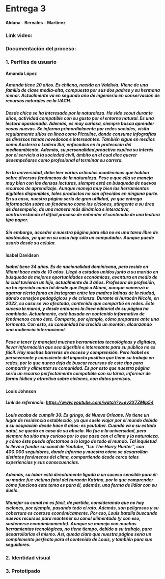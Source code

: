 # Entrega 3
#### Aldana - Bernales - Martínez

### Link video:

### Documentación del proceso:
### 1. Perfiles de usuario

#### Amanda López
##### Amanda tiene 20 años. Es chilena, nacida en Valdivia. Viene de una familia de clase media-alta, compuesta por sus dos padres y su hermana menor. Actualmente va en segundo año de ingeniería en conservación de recursos naturales en la UACH. 

##### Desde chica se ha interesado por la naturaleza. Ha sido scout durante años, actividad compatible con su gusto por el entorno natural.  Es una lectora apasionada. Además, es muy curiosa, siempre busca aprender cosas nuevas. Se informa primordialmente por redes sociales, visita regularmente sitios en línea como Pictoline, donde consume infografías de diversos temas novedosos e interesantes. También sigue en medios como Austerra o Ladera Sur, enfocados en la protección del medioambiente. Además, su personalidad proactiva explica su interés por el servicio a la sociedad civil, ámbito en el cual dice querer desempeñarse como profesional al terminar su carrera. 

##### En la universidad, debe leer varios artículos académicos que hablan sobre diversos fenómenos de la naturaleza. Pese a que ella se maneja muy bien con las densas lecturas, siempre está en búsqueda de nuevos recursos de aprendizaje. Aunque maneja muy bien las herramientas digitales disponibles, tales productos no son ofrecidos en ninguna parte. En su caso, nuestra página sería de gran utilidad, ya que entrega información sobre un fenómeno como los ciclones, atingente a su área de desempeño, de una manera más dinámica e interactiva, contrarrestando el difícil proceso de entender el contenido de una lectura tipo paper. 

##### Sin embargo, acceder a nuestra página para ella no es una tarea libre de obstáculos, ya que en su casa hay sólo un computador. Aunque puede usarlo desde su celular. 


#### Isabel Davidson
##### Isabel tiene 34 años. Es de nacionalidad dominicana, pero reside en Miami hace más de 10 años. Llegó a estados unidos junto a su marido en búsqueda de mejores oportunidades económicas, aventura en medio de la cual tuvieron un hijo, actualmente de 3 años. Profesora de profesión, no ha ejercido como tal desde que llegó a Miami, aunque comenzó a agarrar cierta fama en Instagram entre las madres latinas de la ciudad, dando consejos pedagógicos y de crianza. Durante el huracán Nicole, en 2022, su casa se vio afectada, contenido que compartió en redes. Este suceso la marcó, y desde entonces la línea editorial de su página ha cambiado. Actualmente, está basada en contenido informativo de fenómenos como éste. Comparte, por ejemplo, cómo preparase ante una tormenta.  Con esto, su comunidad ha crecido un montón, alcanzando una audiencia internacional. 

##### Pese a tener (y manejar) muchas herramientas tecnológicas y digitales, llevar información que sea digerible e interesante para su público no es fácil. Hay muchas barreras de acceso y comprensión. Pero Isabel es perseverante y consciente del impacto positivo que tiene su trabajo en redes, por lo que nunca deja de buscar recursos de este tipo para compartir y alimentar su comunidad. Es por esto que nuestra página sería un recurso perfectamente compatible con su tarea, informar de forma lúdica y atractiva sobre ciclones, con datos precisos.


#### Louis Johnson
##### Link de referencia: https://www.youtube.com/watch?v=ev2X7ZMIp54
##### Louis acaba de cumplir 30. Es gringo, de Nueva Orleans. No tiene un lugar de residencia establecido, ya que suele viajar por el mundo debido a su ocupación desde hace 6 años: es youtuber. Cuando va a su estado natal, se queda en casa de su abuela. No fue a la universidad, pero siempre ha sido muy curioso por lo que pasa con el clima y la naturaleza, y cómo éste puede afectarnos a lo largo de todo el mundo. Tal inquietud lo llevó a fundar su canal de Youtube, “Lu: The Hurry Hunter”, con 400.000 seguidores, donde informa y muestra cómo se desarrollan distintos fenómenos del clima, compartiendo desde cerca tales experiencias y sus consecuencias. 

##### Además, su labor está directamente ligada a un suceso sensible para él: su madre fue víctima fatal del huracán Katrina, por lo que comprender cómo funciona este tema es para él, además, una forma de lidiar con su duelo. 

##### Manejar su canal no es fácil, de partida, considerando que no hay ciclones, por ejemplo, pasando todo el rato. Además, son peligrosos y su cobertura es costosa económicamente. Por eso, Louis batalla buscando nuevos recursos para mantener su canal alimentado (y con eso, sostenerse económicamente). Aunque se maneja con muchas herramientas tecnológicas, no tiene tiempo, debido a su trabajo, para desarrollarlas él mismo. Así, queda claro que nuestra página sería un complemento perfecto para el contenido de Louis, y también para sus seguidores. 




### 2. Identidad visual 

### 3. Prototipado